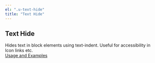 ```yaml
---
el: ".u-text-hide"
title: "Text Hide"
---
```

## Text Hide

Hides text in block elements using text-indent. Useful for accessibility in Icon links etc. <br/>
<a href="../../../../dist/sassdoc/#utility-mixin-text-hide" target="_blank">Usage and Examples</a>
